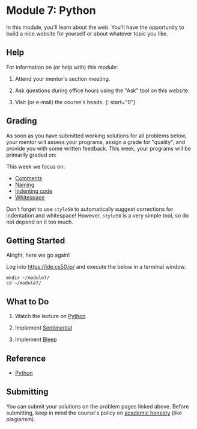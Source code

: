 # Module 7: Python

In this module, you'll learn about the web. You'll have the opportunity to build a nice website for yourself or about whatever topic you like.


## Help

For information on (or help with) this module:

1. Attend your mentor's section meeting.

2. Ask questions during office hours using the "Ask" tool on this website.

3. Visit (or e-mail) the course's heads.
{: start="0"}


## Grading

As soon as you have submitted working solutions for all problems below, your mentor will assess your programs, assign a grade for "quality", and provide you with some written feedback. This week, your programs will be primarily graded on:

This week we focus on:

- [Comments](/quality/comments)
- [Naming](/quality/naming)
- [Indenting code](/quality/indentation)
- [Whitespace](/quality/whitespace)

Don't forget to use `style50` to automatically suggest corrections for indentation and whitespace! However, `style50` is a very simple tool, so do not depend on it too much.


## Getting Started

Alright, here we go again!

Log into <https://ide.cs50.io/> and execute the below in a terminal window.

    mkdir ~/module7/
    cd ~/module7/


## What to Do

1. Watch the lecture on [Python](/lectures/python)

3. Implement [Sentimental](/problems/sentimental)

4. Implement [Bleep](/problems/bleep)


## Reference

- [Python](https://www.youtube.com/watch?v=mgBpcQRDtl0)


## Submitting

You can submit your solutions on the problem pages linked above. Before submitting, keep in mind the course's policy on [academic honesty](/syllabus#samenwerken-fraude-en-plagiaat) (like plagiarism).
